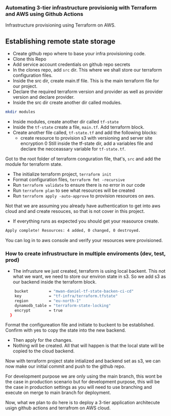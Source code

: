 ### Automating 3-tier infrastructure provisionig with Terraform and AWS using Github Actions

Infrastructure provisioning using Terraform on AWS.

## Establishing remote state storage
- Create github repo where to base your infra provisioning code.
- Clone this Repo
- Add service account credentials on github repo secrets
- In the clones repo, add `src` dir. This where we shall store our terraform configuration files.
- Inside the src dir, create main.tf file. This is the main terraform file for our project. 
- Declare the required terraform version and provider as well as provider version and declare provider.
- Inside the src dir create another dir called modules.
```bash
mkdir modules
```
- Inside modules, create another dir called `tf-state`
- Inside the `tf-state` create a file, `main.tf`. Add terraform block.
- Create another file called, `tf-state.tf` and add the following blocks:
    - create resource to provision s3 with versioning and server site encryption
0 Still inside the tf-state dir, add a variables file and declare the necceassary variable for `tf-state.tf`.

Got to the root folder of terraform conguration file, that's, `src` and add the module for terraform state.

- The initialize terraform project, `terraform init`
- Format configuration files, `terraform fmt -recursive`
- Run `terraform validate` to ensure there is no error in our code
- Run `terraform plan` to see what resources will be created
- Run `terraform apply -auto-approve` to provision resources on aws.

Not that we are assuming you already have authentication to get into aws cloud and and create resouces, so that is not cover in this project.

- If everything runs as expected you should get your reasource create.
```bash
Apply complete! Resources: 4 added, 0 changed, 0 destroyed.
```
You can log in to aws console and verify your resources were provisioned.

### How to create infrustructure in multiple enviroments (dev, test, prod)

- The infrusture we just created, terraform is using local backent. This not what we want, we need to store our environ state in s3. So we add s3 as our backend inside the terraform block.

```bash
    bucket         = "mwan-daniel-tf-state-backen-ci-cd"
    key            = "tf-infra/terraform.tfstate"
    region         = "eu-north-1"
    dynamodb_table = "terraform-state-locking"
    encrypt        = true
  }
```

Format the configureation file and initiate to buckent to be established. Confirm with yes to copy the state into the new backend.
- Then apply for the changes.
- Nothing will be created. All that will happen is that the local state will be copied to the cloud backend.

Now with terraform project state intialized and backend set as s3, we can now make our initial commit and push to the github repo.

For development purpose we are only using the main branch, this wont be the case in production scenario but for development purpose, this will be the case in production settings as you will need to use branching and execute on merge to main branch for deployment.

Now, what we plan to do here is to deploy a 3-tier application architecute usign github actions and terrafrom on AWS cloud.



